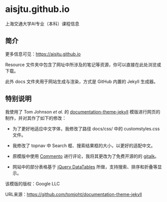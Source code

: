 # aisjtu.github.io
上海交通大学AI专业（本科）课程信息



## 简介

更多信息可见：https://aisjtu.github.io

Resource 文件夹中包含了网址中所涉及的笔记等资源，你可以直接在此处浏览或下载。

此外 docs 文件夹用于网站生成与渲染，方式是 GitHub 内置的 Jekyll 生成器。

## 特别说明

我使用了 Tom Johnson *et al.* 的 [documentation-theme-jekyll](https://github.com/tomjoht/documentation-theme-jekyll) 模版进行网页的制作，并对其作了如下的修改：

- 为了更好地适应中文字体，我修改了路径 docs/css/ 中的 customstyles.css 文件。

- 我修改了 topnav 中 Search 框、搜索结果框的大小，以更好的适配中文。

- 原模版中使用 [Commento](https://commento.io) 进行评论，我将其更改为了免费开源的的 [gitalk](https://github.com/gitalk/gitalk/)。

- 网站中的部分表格基于 [jQuery DataTables](https://www.datatables.net) 所做，支持搜索、排序和折叠等显示。

该模版的版权：Google LLC

URL来源：https://github.com/tomjoht/documentation-theme-jekyll
